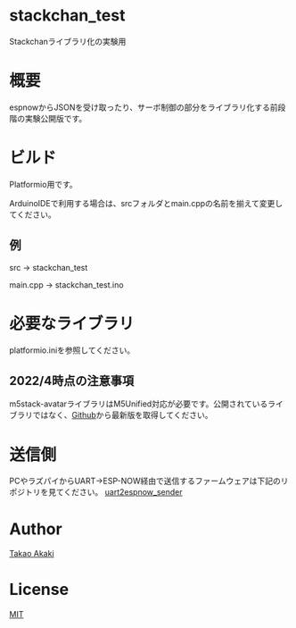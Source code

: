 # stackchan_test
Stackchanライブラリ化の実験用


# 概要
espnowからJSONを受け取ったり、サーボ制御の部分をライブラリ化する前段階の実験公開版です。

# ビルド
Platformio用です。

ArduinoIDEで利用する場合は、srcフォルダとmain.cppの名前を揃えて変更してください。

## 例
src -> stackchan_test

main.cpp -> stackchan_test.ino

# 必要なライブラリ
platformio.iniを参照してください。

## 2022/4時点の注意事項
 m5stack-avatarライブラリはM5Unified対応が必要です。公開されているライブラリではなく、[Github](https://github.com/meganetaaan/m5stack-avatar)から最新版を取得してください。

# 送信側

PCやラズパイからUART→ESP-NOW経由で送信するファームウェアは下記のリポジトリを見てください。
[uart2espnow_sender](https://github.com/mongonta0716/uart2espnow_sender)

# Author
[Takao Akaki](https://github.com/mongonta0716)

# License
[MIT](https://github.com/mongonta0716/stackchan_test/blob/main/LICENSE)